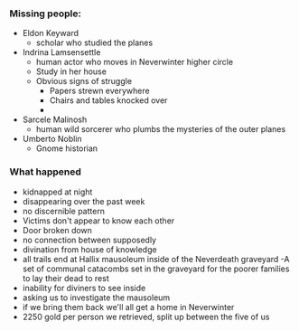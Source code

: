 
### Missing people:
- Eldon Keyward 
	- scholar who studied the planes
- Indrina Lamsensettle 
	- human actor who moves in Neverwinter higher circle
	- Study in her house
	- Obvious signs of struggle
		- Papers strewn everywhere
		- Chairs and tables knocked over
		- 
- Sarcele Malinosh 
	- human wild sorcerer who plumbs the mysteries of the outer planes
- Umberto Noblin
	- Gnome historian
### What happened
- kidnapped at night
- disappearing over the past week
- no discernible pattern
- Victims don't appear to know each other
- Door broken down
- no connection between supposedly
- divination from house of knowledge
- all trails end at Hallix mausoleum inside of the Neverdeath graveyard
	-A set of communal catacombs set in the graveyard for the poorer families to lay their dead to rest
- inability for diviners to see inside
- asking us to investigate the mausoleum
- if we bring them back we'll all get a home in Neverwinter
- 2250 gold per person we retrieved, split up between the five of us
